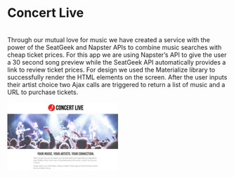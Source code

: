 <h1>Concert Live</h1> 
<br>
Through our mutual love for music we have created a service with the power of the SeatGeek and Napster APIs to combine music searches with cheap ticket prices. 
For this app we are using Napster’s API to give the user a 30 second song preview while the SeatGeek API automatically provides a link to review ticket prices. 
For design we used the Materialize library to successfully render the HTML elements on the screen. 
After the user inputs their artist choice two Ajax calls are triggered to return a list of music and a URL to purchase tickets.

<a href="https://riffon3000.github.io/ConcertLive/"><img src="https://github.com/riffon3000/ConcertLive/blob/master/images/Snapshot.JPG" alt="Concert Live" style="width: 50%; height: 50%;"></a>
